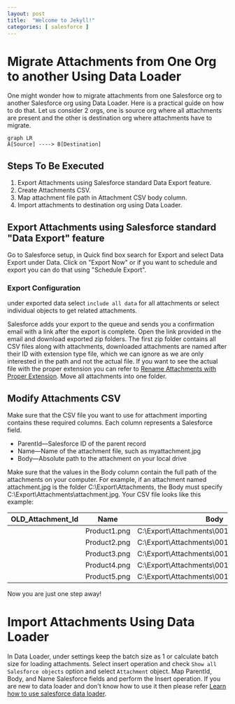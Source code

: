 ```yaml
---
layout: post
title:  "Welcome to Jekyll!"
categories: [ salesforce ]
---
```

# Migrate Attachments from One Org to another Using Data Loader

One might wonder how to migrate attachments from one Salesforce org to another Salesforce org using Data Loader. Here is a practical guide on how to do that.
Let us consider 2 orgs, one is source org where all attachments are present and the other is destination org where attachments have to migrate.

```mermaid
graph LR
A[Source] ----> B[Destination]
```

## Steps To Be Executed

 1. Export Attachments using Salesforce standard Data Export feature.
 2. Create Attachments CSV.
 3. Map attachment file path in Attachment CSV body column.
 4. Import attachments to destination org using Data Loader.

## Export Attachments using Salesforce standard "Data Export" feature
Go to Salesforce setup, in Quick find box search for Export and select Data Export under Data. Click on "Export Now" or if you want to schedule and export you can do that using "Schedule Export".

### Export Configuration

under exported data select `include all data` for all attachments or select individual objects to get related attachments.

Salesforce adds your export to the queue and sends you a confirmation email with a link after the export is complete.
Open the link provided in the email and download exported zip folders.
The first zip folder contains all CSV files along with attachments, downloaded attachments are named after their ID with extension type file, which we can ignore as we are only interested in the path and not the actual file. If you want to see the actual file with the proper extension you can refer to [Rename Attachments with Proper Extension](https://www.salesforcelwc.in/rename-attachments). Move all attachments into one folder.

## Modify Attachments CSV
Make sure that the CSV file you want to use for attachment importing contains these required columns. Each column represents a Salesforce field.

-   ParentId—Salesforce ID of the parent record
-   Name—Name of the attachment file, such as  myattachment.jpg
-   Body—Absolute path to the attachment on your local drive
    
Make sure that the values in the Body column contain the full path of the attachments on your computer. For example, if an attachment named  attachment.jpg  is the folder  C:\Export\Attachments, the Body must specify  C:\Export\Attachments\attachment.jpg. Your CSV file looks like this example:
 
| OLD_Attachment_Id | Name | Body | ParentId |    
|--|--|--|--|
|  |Product1.png|C:\Export\Attachments\0017F00000iIxwXQAS|0017F00000iIxwXQAS
|  |Product2.png|C:\Export\Attachments\0017F00000iIxwXQAS|0017F00000iIxwYQAS
|  |Product3.png|C:\Export\Attachments\0017F00000iIxwXQAS|0017F00000iIxwZQAS
|  |Product4.png|C:\Export\Attachments\0017F00000iIxwXQAS|0017F00000iIxwaQAC
|  |Product5.png|C:\Export\Attachments\0017F00000iIxwXQAS|0017F00000iIxwbQAC

Now you are just one step away!

# Import Attachments Using Data Loader
In Data Loader, under settings keep the batch size as 1 or calculate batch size for loading attachments. Select insert operation and check `Show all Salesforce objects` option and select `Attachment` object. Map ParentId, Body, and Name Salesforce fields and perform the Insert operation. If you are new to data loader and don't know how to use it then please refer [Learn how to use salesforce data loader](https://developer.salesforce.com/docs/atlas.en-us.dataLoader.meta/dataLoader/inserting_updating_or_deleting_data.htm).
